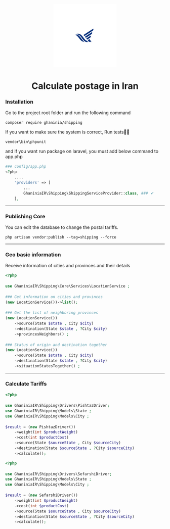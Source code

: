 <div align="center">
<img src="./shipping.png" height="200" />
</div>

<h1 align="center">Calculate postage in Iran</h1>

<h3>Installation</h5>
<p>Go to the project root folder and run the following command</p>

```composer log
composer require ghaninia/shipping
```
<p>If you want to make sure the system is correct, Run tests🐱‍🚀</p>

```composer log
vendor\bin\phpunit 
```

<p>and If you want run package on laravel, you must add below command to app.php <p>

```php 
### config/app.php
<?php
    ....
    'providers' => [
        ...
        GhaniniaIR\Shipping\ShippingServiceProvider::class, ### ✔
    ],
```

<hr />

<h3>Publishing Core</h3>
<p>You can edit the database to change the postal tariffs.</p>

```composer log
php artisan vendor:publish --tag=shipping --force
```

<hr />
<h3>Geo basic information</h3>
<p>Receive information of cities and provinces and their details</p>

```php
<?php 

use GhaniniaIR\Shipping\Core\Services\LocationService ;

### Get information on cities and provinces
(new LocationService())->list();

### Get the list of neighboring provinces
(new LocationService())
    ->source(State $state , City $city)
    ->destination(State $state , ?City $city)
    ->provincesNeighbors() ;

### Status of origin and destination together
(new LocationService())
    ->source(State $state , City $city)
    ->destination(State $state , ?City $city)
    ->situationStatesTogether() ; 

````

<hr />

<h3>Calculate Tariffs</h3>

```php
<?php

use GhaniniaIR\Shipping\Drivers\PishtazDriver;
use GhaniniaIR\Shipping\Models\State ;
use GhaniniaIR\Shipping\Models\City ;

$result = (new PishtazDriver())
    ->weight(int $productWeight)
    ->cost(int $productCost)
    ->source(State $sourceState , City $sourceCity)
    ->destination(State $sourceState , ?City $sourceCity)
    ->calculate();
```

```php
<?php

use GhaniniaIR\Shipping\Drivers\SefarshiDriver;
use GhaniniaIR\Shipping\Models\State ;
use GhaniniaIR\Shipping\Models\City ;

$result = (new SefarshiDriver())
    ->weight(int $productWeight)
    ->cost(int $productCost)
    ->source(State $sourceState , City $sourceCity)
    ->destination(State $sourceState , ?City $sourceCity)
    ->calculate();
```
